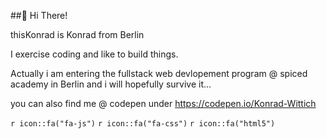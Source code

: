 ##🌝 Hi There! 

thisKonrad is Konrad from Berlin

I exercise coding and like to build things.


Actually i am entering the fullstack web devlopement program
@ spiced academy in Berlin and i will
hopefully survive it...

you can also find me @ codepen under
https://codepen.io/Konrad-Wittich


`r icon::fa("fa-js")`  `r icon::fa("fa-css")`  `r icon::fa("html5")` 




